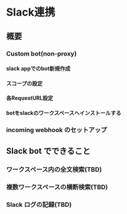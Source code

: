 # Slack連携

## 概要


### Custom bot(non-proxy)

#### slack appでのbot新規作成
#### スコープの設定
#### 各RequestURL設定
#### botをslackのワークスペースへインストールする

<!-- ### Official bot -->


<!-- ### Custom bot (with-proxy) -->


### incoming webhook のセットアップ


## Slack bot でできること
### ワークスペース内の全文検索(TBD)
### 複数ワークスペースの横断検索(TBD)
### Slack ログの記録(TBD)